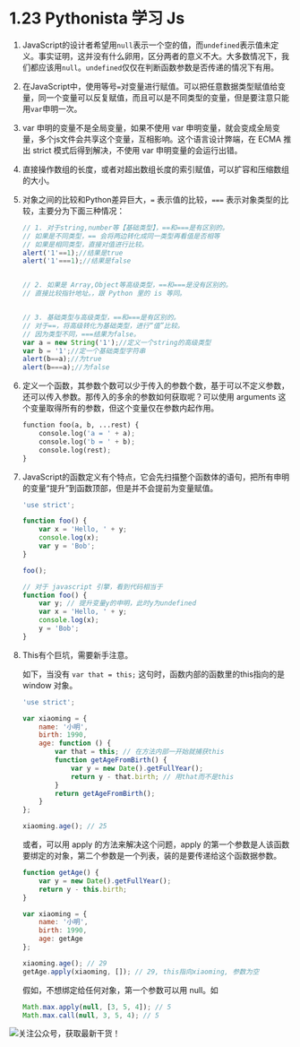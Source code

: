 # 1.23 Pythonista 学习 Js

1. JavaScript的设计者希望用`null`表示一个空的值，而`undefined`表示值未定义。事实证明，这并没有什么卵用，区分两者的意义不大。大多数情况下，我们都应该用`null`。`undefined`仅仅在判断函数参数是否传递的情况下有用。



2. 在JavaScript中，使用等号`=`对变量进行赋值。可以把任意数据类型赋值给变量，同一个变量可以反复赋值，而且可以是不同类型的变量，但是要注意只能用`var`申明一次。



3. var 申明的变量不是全局变量，如果不使用 var 申明变量，就会变成全局变量，多个js文件会共享这个变量，互相影响。这个语言设计弊端，在 ECMA 推出 strict 模式后得到解决，不使用 var 申明变量的会运行出错。



4. 直接操作数组的长度，或者对超出数组长度的索引赋值，可以扩容和压缩数组的大小。



5. 对象之间的比较和Python差异巨大，`=` 表示值的比较，`===` 表示对象类型的比较，主要分为下面三种情况：

   ```javascript
   // 1. 对于string,number等【基础类型】，==和===是有区别的。
   // 如果是不同类型，== 会将两边转化成同一类型再看值是否相等
   // 如果是相同类型，直接对值进行比较。
   alert('1'==1);//结果是true
   alert('1'===1);//结果是false
   
   
   // 2. 如果是 Array,Object等高级类型，==和===是没有区别的。
   // 直接比较指针地址。，跟 Python 里的 is 等同。
   
   
   // 3. 基础类型与高级类型，==和===是有区别的。
   // 对于==，将高级转化为基础类型，进行“值”比较。
   // 因为类型不同，===结果为false。
   var a = new String('1');//定义一个string的高级类型
   var b = '1';//定一个基础类型字符串
   alert(b==a);//为true
   alert(b===a);//为false
   ```

6. 定义一个函数，其参数个数可以少于传入的参数个数，基于可以不定义参数，还可以传入参数。那传入的多余的参数如何获取呢？可以使用 arguments 这个变量取得所有的参数，但这个变量仅在参数内起作用。

   ```python
   function foo(a, b, ...rest) {
       console.log('a = ' + a);
       console.log('b = ' + b);
       console.log(rest);
   }
   ```

7. JavaScript的函数定义有个特点，它会先扫描整个函数体的语句，把所有申明的变量“提升”到函数顶部，但是并不会提前为变量赋值。

   ```javascript
   'use strict';
   
   function foo() {
       var x = 'Hello, ' + y;
       console.log(x);
       var y = 'Bob';
   }
   
   foo();
   
   // 对于 javascript 引擎，看到代码相当于
   function foo() {
       var y; // 提升变量y的申明，此时y为undefined
       var x = 'Hello, ' + y;
       console.log(x);
       y = 'Bob';
   }
   ```

   

8. This有个巨坑，需要新手注意。

   如下，当没有 `var that = this;` 这句时，函数内部的函数里的this指向的是 window 对象。

   ```javascript
   'use strict';
   
   var xiaoming = {
       name: '小明',
       birth: 1990,
       age: function () {
           var that = this; // 在方法内部一开始就捕获this
           function getAgeFromBirth() {
               var y = new Date().getFullYear();
               return y - that.birth; // 用that而不是this
           }
           return getAgeFromBirth();
       }
   };
   
   xiaoming.age(); // 25
   ```

   或者，可以用 apply 的方法来解决这个问题，apply 的第一个参数是人该函数要绑定的对象，第二个参数是一个列表，装的是要传递给这个函数据参数。

   ```javascript
   function getAge() {
       var y = new Date().getFullYear();
       return y - this.birth;
   }
   
   var xiaoming = {
       name: '小明',
       birth: 1990,
       age: getAge
   };
   
   xiaoming.age(); // 29
   getAge.apply(xiaoming, []); // 29, this指向xiaoming, 参数为空
   ```

   假如，不想绑定给任何对象，第一个参数可以用 null。如

   ```javascript
   Math.max.apply(null, [3, 5, 4]); // 5
   Math.max.call(null, 3, 5, 4); // 5
   ```

   

![关注公众号，获取最新干货！](http://image.python-online.cn/image-20200320125724880.png)